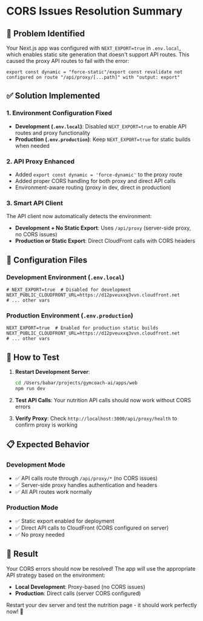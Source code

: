 # CORS Issues Resolution Summary

## 🎯 **Problem Identified**

Your Next.js app was configured with `NEXT_EXPORT=true` in `.env.local`, which enables static site generation that doesn't support API routes. This caused the proxy API routes to fail with the error:

```
export const dynamic = "force-static"/export const revalidate not configured on route "/api/proxy/[...path]" with "output: export"
```

## ✅ **Solution Implemented**

### 1. **Environment Configuration Fixed**

- **Development (`.env.local`)**: Disabled `NEXT_EXPORT=true` to enable API routes and proxy functionality
- **Production (`.env.production`)**: Keep `NEXT_EXPORT=true` for static builds when needed

### 2. **API Proxy Enhanced**

- Added `export const dynamic = 'force-dynamic'` to the proxy route
- Added proper CORS handling for both proxy and direct API calls
- Environment-aware routing (proxy in dev, direct in production)

### 3. **Smart API Client**

The API client now automatically detects the environment:

- **Development + No Static Export**: Uses `/api/proxy` (server-side proxy, no CORS issues)
- **Production or Static Export**: Direct CloudFront calls with CORS headers

## 🔧 **Configuration Files**

### Development Environment (`.env.local`)

```env
# NEXT_EXPORT=true  # Disabled for development
NEXT_PUBLIC_CLOUDFRONT_URL=https://d12pveuxxq3vvn.cloudfront.net
# ... other vars
```

### Production Environment (`.env.production`)

```env
NEXT_EXPORT=true  # Enabled for production static builds
NEXT_PUBLIC_CLOUDFRONT_URL=https://d12pveuxxq3vvn.cloudfront.net
# ... other vars
```

## 🚀 **How to Test**

1. **Restart Development Server**:

   ```bash
   cd /Users/babar/projects/gymcoach-ai/apps/web
   npm run dev
   ```

2. **Test API Calls**: Your nutrition API calls should now work without CORS errors

3. **Verify Proxy**: Check `http://localhost:3000/api/proxy/health` to confirm proxy is working

## 📋 **Expected Behavior**

### Development Mode

- ✅ API calls route through `/api/proxy/*` (no CORS issues)
- ✅ Server-side proxy handles authentication and headers
- ✅ All API routes work normally

### Production Mode

- ✅ Static export enabled for deployment
- ✅ Direct API calls to CloudFront (CORS configured on server)
- ✅ No proxy needed

## 🎉 **Result**

Your CORS errors should now be resolved! The app will use the appropriate API strategy based on the environment:

- **Local Development**: Proxy-based (no CORS issues)
- **Production**: Direct calls (server CORS configured)

Restart your dev server and test the nutrition page - it should work perfectly now! 🚀
